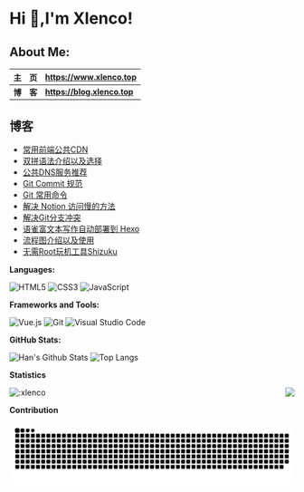 # Hi  👋,I'm Xlenco!


## About Me:

|   主&emsp;页   | <https://www.xlenco.top>                                      |
| :------------: | :------------------------------------------------------- |
| **博&emsp;客** | **<https://blog.xlenco.top>**                            |

## 博客

<!--START_SECTION:feed-->
* [常用前端公共CDN](https:&#x2F;&#x2F;blog.xlenco.top&#x2F;2023&#x2F;public-cdn)
* [双拼语法介绍以及选择](https:&#x2F;&#x2F;blog.xlenco.top&#x2F;2022&#x2F;introduction-to-shuangpin)
* [公共DNS服务推荐](https:&#x2F;&#x2F;blog.xlenco.top&#x2F;2024&#x2F;public-dns-recommendations)
* [Git Commit 规范](https:&#x2F;&#x2F;blog.xlenco.top&#x2F;2025&#x2F;git-commit)
* [Git 常用命令](https:&#x2F;&#x2F;blog.xlenco.top&#x2F;2025&#x2F;git-common-commands)
* [解决 Notion 访问慢的方法](https:&#x2F;&#x2F;blog.xlenco.top&#x2F;2025&#x2F;to-solve-slow-notion-access)
* [解决Git分支冲突](https:&#x2F;&#x2F;blog.xlenco.top&#x2F;2025&#x2F;resolve-git-branch-conflicts)
* [语雀富文本写作自动部署到 Hexo](https:&#x2F;&#x2F;blog.xlenco.top&#x2F;2024&#x2F;yuque-deploys-to-hexo)
* [流程图介绍以及使用](https:&#x2F;&#x2F;blog.xlenco.top&#x2F;2024&#x2F;flow-chart)
* [无需Root玩机工具Shizuku](https:&#x2F;&#x2F;blog.xlenco.top&#x2F;2024&#x2F;no-root-shizuku)
<!--END_SECTION:feed-->

**Languages:**

![HTML5](https://img.shields.io/badge/HTML5-E34F26?logo=HTML5&logoColor=fff)
![CSS3](https://img.shields.io/badge/CSS3-1572B6?logo=CSS3&logoColor=fff)
![JavaScript](https://img.shields.io/badge/JavaScript-F7DF1E?logo=JavaScript&logoColor=333)


**Frameworks and Tools:**

![Vue.js](https://img.shields.io/badge/Vue.js-4FC08D?logo=Vue.js&logoColor=fff)
![Git](https://img.shields.io/badge/Git-F05032?logo=Git&logoColor=fff)
![Visual Studio Code](https://img.shields.io/badge/VS%20CODE-007ACC?logo=educative&logoColor=fff)

**GitHub Stats:**

![Han's Github Stats](https://github-readme-stats.vercel.app/api?username=xlenco&show_icons=true&hide_title=true&count_private=true)
![Top Langs](https://github-readme-stats.vercel.app/api/top-langs/?username=xlenco&layout=compact)

**Statistics** 
 <p>
  <img src="https://count.getloli.com/get/@:xlenco" alt=":xlenco" />
  <img src="https://weather-icon.journeyad.repl.co/@shuozhou?v=1" align="right">
</p>


**Contribution**

<picture>
  <source media="(prefers-color-scheme: dark)" srcset="./assets/contribution-snake-dark.svg" />
  <source media="(prefers-color-scheme: light)" srcset="./assets/contribution-snake.svg" />
  <img alt="github-snake" src="./assets/contribution-snake.svg" />
</picture>





